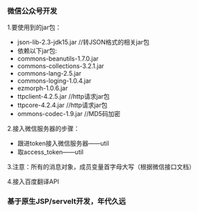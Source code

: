 ### 微信公众号开发
1.要使用到的jar包：
* json-lib-2.3-jdk15.jar  //转JSON格式的相关jar包
* 依赖以下jar包:
* commons-beanutils-1.7.0.jar
* commons-collections-3.2.1.jar
* commons-lang-2.5.jar
* commons-loging-1.0.4.jar
* ezmorph-1.0.6.jar
* ttpclient-4.2.5.jar   //http请求jar包
* ttpcore-4.2.4.jar     //http请求jar包
* ommons-codec-1.9.jar  //MD5码加密

2.接入微信服务器的步骤：
* 跟进token接入微信服务器——util
* 取access_token——util

3.注意：所有的消息对象，成员变量首字母大写（根据微信接口文档）

4.接入百度翻译API

### 基于原生JSP/servelt开发，年代久远
